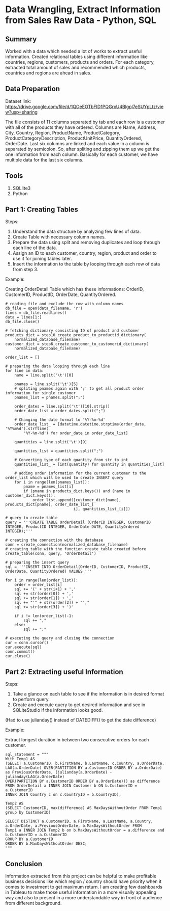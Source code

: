 # Data Wrangling, Extract Information from Sales Raw Data - Python, SQL

## Summary
Worked with a data which needed a lot of works to extract useful information. Created relational tables using different information like countries, regions, customers, products and orders.  For each category, extracted total amount of sales and recommended which products, countries and regions are ahead in sales. 

## Data Preparation

Dataset link: https://drive.google.com/file/d/1QOeEOTbFID1PQGrxU4Blgpl7eSUYpLtz/view?usp=sharing

The file consists of 11 columns separated by tab and each row is a customer with all of the products they have ordered. Columns are Name, Address, City, Country, Region, ProductName, ProductCategory, ProductCategoryDescription, ProductUnitPrice, QuantityOrdered, OrderDate. Last six columns are linked and each value in a column is separated by semicolon. So, after spliting and zipping them up we get the one information from each column. Basically for each customer, we have multiple data for the last six columns.

## Tools
1. SQLlite3
2. Python

## Part 1: Creating Tables
Steps:
1. Understand the data structure by analyzing few lines of data.
2. Create Table with necessary column names.
3. Prepare the data using split and removing duplicates and loop through each line of the data.
4. Assign an ID to each customer, country, region, product and order to use it for joining tables later.
5. Insert the information to the table by looping through each row of data from step 3.

Example:

Creating OrderDetail Table which has these informations: OrderID, CustomerID, ProductID, OrderDate, QuantityOrdered.

    # reading file and exclude the row with column names
    db_file = open(data_filename, 'r')
    lines = db_file.readlines()
    data = lines[1:]
    db_file.close()
    
    # fetching dictionary consisting ID of product and customer
    products_dict = step10_create_product_to_productid_dictionary(
        normalized_database_filename)
    customer_dict = step6_create_customer_to_customerid_dictionary(
        normalized_database_filename)

    order_list = []

    # preparing the data looping through each line
    for line in data:
        name = line.split('\t')[0]
       
        pnames = line.split('\t')[5]
        # spliting pnames again with ';' to get all product order information for single customer
        pnames_list = pnames.split(";")

        order_dates = line.split('\t')[10].strip()
        order_date_list = order_dates.split(";")

        # Changing the date format to '%Y-%m-%d'
        order_date_list_ = [datetime.datetime.strptime(order_date, '%Y%m%d').strftime(
            '%Y-%m-%d') for order_date in order_date_list]

        quantities = line.split('\t')[9]

        quantities_list = quantities.split(";")
        
        # Converting type of each quantity from str to int
        quantities_list_ = [int(quantity) for quantity in quantities_list]

        # adding order information for the current customer to the order_list which will be used to create INSERT query
        for i in range(len(pnames_list)):
            pname = pnames_list[i]
            if (pname in products_dict.keys()) and (name in customer_dict.keys()):
                order_list.append([customer_dict[name], products_dict[pname], order_date_list_[
                                  i], quantities_list_[i]])

    # query to create table
    query = '''CREATE TABLE OrderDetail (OrderID INTEGER, CustomerID INTEGER, ProductID INTEGER, OrderDate DATE, QuantityOrdered INTEGER);'''

    # creating the connection with the database
    conn = create_connection(normalized_database_filename)
    # creating table with the function create_table created before
    create_table(conn, query, 'OrderDetail')

    # preparing the insert query
    sql = '''INSERT INTO OrderDetail(OrderID, CustomerID, ProductID, OrderDate, QuantityOrdered) VALUES '''

    for i in range(len(order_list)):
        order = order_list[i]
        sql += '(' + str(i+1) + ','
        sql += str(order[0]) + ','
        sql += str(order[1]) + ','
        sql += "'" + str(order[2]) + "',"
        sql += str(order[3]) + ')'

        if i != len(order_list)-1:
            sql += ","
        else:
            sql += ";"

    # executing the query and closing the connection
    cur = conn.cursor()
    cur.execute(sql)
    conn.commit()
    cur.close()

## Part 2: Extracting useful Information

Steps:
1. Take a glance on each table to see if the information is in desired format to perform query.
2. Create and execute query to get desired information and see in SQLiteStudio if the information looks good.

(Had to use julianday() instead of DATEDIFF() to get the date difference)

Example:

Extract longest duration in between two consecutive orders for each customer.

    sql_statement = """
	With Temp1 AS
	(SELECT a.CustomerID, b.FirstName, b.LastName, c.Country, a.OrderDate, LAG(a.OrderDate) OVER(PARTITION BY a.CustomerID ORDER BY a.OrderDate) as PreviousOrderDate, (julianday(a.OrderDate) - julianday(LAG(a.OrderDate)
	OVER(PARTITION BY a.CustomerID ORDER BY a.OrderDate))) as difference
	FROM OrderDetail a INNER JOIN Customer b ON b.CustomerID = a.CustomerID
	INNER JOIN Country c on c.CountryID = b.CountryID),

	Temp2 AS
	(SELECT CustomerID, max(difference) AS MaxDaysWithoutOrder FROM Temp1
	group by CustomerID)

	SELECT DISTINCT a.CustomerID, a.FirstName, a.LastName, a.Country, a.OrderDate, a.PreviousOrderDate, b.MaxDaysWithoutOrder FROM 
	Temp1 a INNER JOIN Temp2 b on b.MaxDaysWithoutOrder = a.difference and b.CustomerID = a.CustomerID
	GROUP BY a.CustomerID
	ORDER BY b.MaxDaysWithoutOrder DESC;
	"""

## Conclusion
Information extracted from this project can be helpful to make profitable business decisions like which region / country should have priority when it comes to investment to get maximum return. I am creating few dashboards in Tableau to make those useful information in a more visually appealing way and also to present in a more understandable way in front of audience from different background. 
